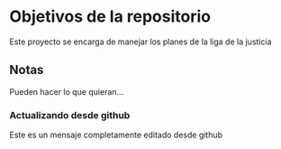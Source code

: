 # Objetivos de la repositorio

Este proyecto se encarga de manejar los planes de la liga de la justicia


## Notas
Pueden hacer lo que quieran...

### Actualizando desde github
Este es un mensaje completamente editado desde github
